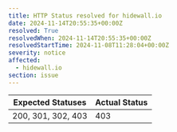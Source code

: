 ```yaml
---
title: HTTP Status resolved for hidewall.io
date: 2024-11-14T20:55:35+00:00Z
resolved: True
resolvedWhen: 2024-11-14T20:55:35+00:00Z
resolvedStartTime: 2024-11-08T11:28:04+00:00Z
severity: notice
affected:
  - hidewall.io
section: issue
---
```


| Expected Statuses | Actual Status  |
|-------------------|----------------|
| 200, 301, 302, 403 | 403 |

